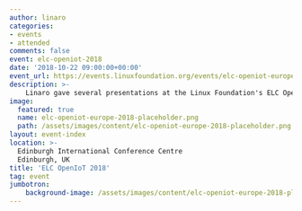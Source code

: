 ```yaml
---
author: linaro
categories:
- events
- attended
comments: false
event: elc-openiot-2018
date: '2018-10-22 09:00:00+00:00'
event_url: https://events.linuxfoundation.org/events/elc-openiot-europe-2018/attend/about/
description: >-
    Linaro gave several presentations at the Linux Foundation's ELC OpenIoT Summit 2018. To watch the presentations or view the slides click on the topic of interest.
image:
  featured: true
  name: elc-openiot-europe-2018-placeholder.png
  path: /assets/images/content/elc-openiot-europe-2018-placeholder.png
layout: event-index
location: >-
  Edinburgh International Conference Centre
  Edinburgh, UK
title: 'ELC OpenIoT 2018'
tag: event
jumbotron:
    background-image: /assets/images/content/elc-openiot-europe-2018-placeholder.png
---
```

